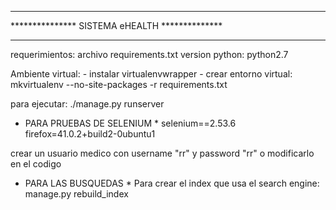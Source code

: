**********************************************
*************** SISTEMA eHEALTH **************
**********************************************


requerimientos: archivo requirements.txt
version python: python2.7

Ambiente virtual:
    - instalar virtualenvwrapper
    - crear entorno virtual: mkvirtualenv --no-site-packages -r requirements.txt <NombreEntornoVirtual>

para ejecutar: ./manage.py runserver


* PARA PRUEBAS DE SELENIUM *
selenium==2.53.6
firefox=41.0.2+build2-0ubuntu1

crear un usuario medico con username "rr" y password "rr"
o modificarlo en el codigo


* PARA LAS BUSQUEDAS *
Para crear el index que usa el search engine:
     manage.py rebuild_index
